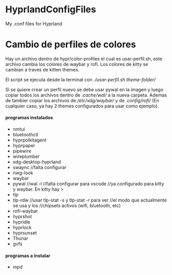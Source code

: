 # HyprlandConfigFiles
My .conf files for Hyprland

# Cambio de perfiles de colores
Hay un archivo dentro de hypr/color-profiles el cual es usar-perfil.sh, este archivo cambia los colores de waybar y rofi. Los colores de kitty se cambian a traves de kitten themes.

El script se ejecuta desde la terminal con _./usar-perfil.sh theme-folder/_

Si se quiere crear un perfil nuevo se debe usar pywal en la imagen y luego copiar todos los archivos dentro de _.cache/wal/_ a la nueva carpeta. Ademas de tambier copiar los archivos de _/etc/xdg/waybar/_ y de _.config/rofi/_ (En cualquier caso, ya hay 2 themes configurados para usar como ejemplo).

#### programas instalados ####
- nmtui
- bluetoothctl
- hyprpolkitagent
- hyprpaper
- pipewire
- wireplumber
- xdg-desktop-hyprland
- swaync                //falta configurar
- nwg-look
- waybar
- pywal                 //wal -l
                        //falta configurar para vscode
                        //ya configurado para kitty y waybar. En kitty hay >
- tlp
- tlp-rdw               //usar tlp-stat -s y tlp-stat -r para ver
                        //el modo que actualmente se usa y los
                        //chipsets activos (wifi, bluetooth, etc)
- rofi-waybar
- hyprshot
- hypridle
- hyprlock
- hyprsunset
- Thunar
- gvfs


#### programas a instalar ####
- mpd
